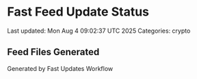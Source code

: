 # Fast Feed Update Status
Last updated: Mon Aug  4 09:02:37 UTC 2025
Categories: crypto

## Feed Files Generated

Generated by Fast Updates Workflow
